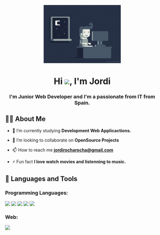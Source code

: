 <div align="center">
 <a href="#"><img width="50%" src="https://github.com/jordirocha/jordirocha/blob/main/header.gif" /></a>
</div>

<h1 align="center">Hi <img src="https://raw.githubusercontent.com/MartinHeinz/MartinHeinz/master/wave.gif" width="30px">, I'm Jordi</h1>
<h3 align="center">I'm Junior Web Developer and I'm a passionate from IT from Spain.</h3>

## 🙋‍♂️ About Me

- 🌱 I’m currently studying **Development Web Applicactions.**

- 👯 I’m looking to collaborate on **OpenSource Projects**

- 📫 How to reach me **jordirocharocha@gmail.com**

- ⚡ Fun fact **I love watch movies and listenning to music.**

## 🚀 Languages and Tools

### Programming Languages:
<p align="left"> 
   <img src="https://img.icons8.com/color/48/000000/java-coffee-cup-logo--v2.png"/>
   <img src="https://img.icons8.com/color/48/000000/c-sharp-logo.png"/>
 <img src="https://img.icons8.com/color/48/000000/javascript--v1.png"/>
 <img src="https://external-content.duckduckgo.com/iu/?u=https%3A%2F%2Flogos-download.com%2Fwp-content%2Fuploads%2F2016%2F09%2FPHP_logo.png&f=1&nofb=1" height="44"/>
  <img src="https://dwglogo.com/wp-content/uploads/2019/03/1800px-gnu_bash_logo-1024x705.png" height="44" />
</p>

### Web:
<p align="left"> 
   <img src="https://img.icons8.com/ios-filled/50/000000/html-5--v1.png" />
</p>


<!-- <div align="center">
 <img src="https://github.com/jordirocha/jordirocha/blob/main/header.gif" />
 </div>

</br>
It's a pleasure for me that you stay here, on my repository. Here you will see all my projects that I developed and also all lenguages I used during process of my increase profesionality related to programming.  

### Programming Languages:
![Shell Script](https://img.shields.io/badge/shell_script-%23121011.svg?style=for-the-badge&logo=gnu-bash&logoColor=white)
![C#](https://img.shields.io/badge/c%23-%23239120.svg?style=for-the-badge&logo=c-sharp&logoColor=white)
![Java](https://img.shields.io/badge/java-%23ED8B00.svg?style=for-the-badge&logo=java&logoColor=white)
![JavaScript](https://img.shields.io/badge/javascript-%23323330.svg?style=for-the-badge&logo=javascript&logoColor=%23F7DF1E)
![CSS3](https://img.shields.io/badge/css3-%231572B6.svg?style=for-the-badge&logo=css3&logoColor=white)
![HTML5](https://img.shields.io/badge/html5-%23E34F26.svg?style=for-the-badge&logo=html5&logoColor=white)
### Databases:
![MicrosoftSQLServer](https://img.shields.io/badge/Microsoft%20SQL%20Sever-CC2927?style=for-the-badge&logo=microsoft%20sql%20server&logoColor=white)
![Oracle](https://img.shields.io/badge/oracle-%23F00000.svg?style=for-the-badge&logo=oracle&logoColor=white)
![MongoDB](https://img.shields.io/badge/MongoDB-%234ea94b.svg?style=for-the-badge&logo=mongodb&logoColor=white)
### Frameworks, Platforms and Libraries:
![.Net](https://img.shields.io/badge/.NET-5C2D91?style=for-the-badge&logo=.net&logoColor=white)
![Bootstrap](https://img.shields.io/badge/bootstrap-%23563D7C.svg?style=for-the-badge&logo=bootstrap&logoColor=white)
![jQuery](https://img.shields.io/badge/jquery-%230769AD.svg?style=for-the-badge&logo=jquery&logoColor=white)
![NodeJS](https://img.shields.io/badge/node.js-%2343853D.svg?style=for-the-badge&logo=node.js&logoColor=white)
### IDEs/Editors:
![NetBeans IDE](https://img.shields.io/badge/NetBeansIDE-1B6AC6.svg?style=for-the-badge&logo=apache-netbeans-ide&logoColor=white)
![Visual Studio Code](https://img.shields.io/badge/VisualStudioCode-0078d7.svg?style=for-the-badge&logo=visual-studio-code&logoColor=white)
![Visual Studio](https://img.shields.io/badge/VisualStudio-5C2D91.svg?style=for-the-badge&logo=visual-studio&logoColor=white)
### Operating System
![Linux](https://img.shields.io/badge/Linux-FCC624?style=for-the-badge&logo=linux&logoColor=black)
![Windows 10](https://img.shields.io/badge/Windows-0078D6?style=for-the-badge&logo=windows&logoColor=white)
### Version Control:
![Git](https://img.shields.io/badge/git-%23F05033.svg?style=for-the-badge&logo=git&logoColor=white)
![GitHub](https://img.shields.io/badge/github-%23121011.svg?style=for-the-badge&logo=github&logoColor=white)
### Social:
![Gmail](https://img.shields.io/badge/Gmail-D14836?style=for-the-badge&logo=gmail&logoColor=white)

### About my GitHub:
[![Top Langs](https://github-readme-stats.vercel.app/api/top-langs/?username=jordirocha&layout=compact&exclude_repo=Proyecto-Atlantis-.NET,Programacion&langs_count=10)](https://github.com/anuraghazra/github-readme-stats)

![Anurag's GitHub stats](https://github-readme-stats.vercel.app/api?username=jordirocha&show_icons=true&theme=radical&gb_color=#03040d)

 -->

